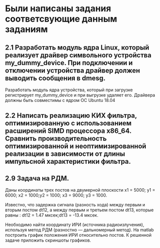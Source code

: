 # Были написаны задания соответсвующие данным заданиям

## 2.1	Разработать модуль ядра Linux, который реализует драйвер символьного устройства my_dummy_device. При подключении и отключении устройства драйвер должен выводить сообщения в dmesg. 
Разработать модуль ядра устройства, который при загрузке регистрирует my_dummy_device и при выгрузке удаляет его.
Драйвера должны быть совместимы с ядром ОС Ubuntu 18.04
## 2.2	Написать реализацию КИХ фильтра, оптимизированную с использованием расширений SIMD процессора x86_64. Сравнить производительность оптимизированной и неоптимизированной реализации в зависимости от длины импульсной характеристики фильтра.
## 2.9	Задача на РДМ.
Даны координаты трех постов на двумерной плоскости x1 = 5000; y1 = 6000; x2 = 1000;y2 = 1000; x3 = 9000; y3 = 1000.

Известно, что задержка сигнала (разность хода) между первым и вторым постом dt12, а между первым и третьем постом dt13, которые равны :
dt12 = 1.47 мксек;dt13 = -13.4 мксек.

Необходимо найти координату ИРИ (источника радиоизлучения), используя метод РДМ (разностно — дальномерный метод). На matlab построить график положения ИРИ относительно постов. К решенной задаче приложить скриншоты графиков. 
